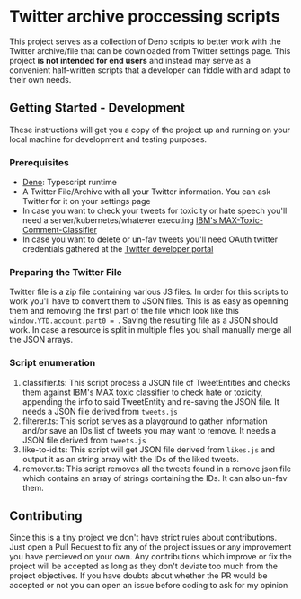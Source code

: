 # Twitter archive proccessing scripts

This project serves as a collection of Deno scripts to better work with the Twitter archive/file that can be downloaded from Twitter settings page.
This project **is not intended for end users** and instead may serve as a convenient half-written scripts that a developer can fiddle with and adapt to their own needs.

## Getting Started - Development

These instructions will get you a copy of the project up and running on your local machine for development and testing purposes.

### Prerequisites

 - [Deno](https://deno.land/#installation): Typescript runtime
 - A Twitter File/Archive with all your Twitter information. You can ask Twitter for it on your settings page
 - In case you want to check your tweets for toxicity or hate speech you'll need a server/kubernetes/whatever executing [IBM's MAX-Toxic-Comment-Classifier](https://github.com/IBM/MAX-Toxic-Comment-Classifier)
 - In case you want to delete or un-fav tweets you'll need OAuth twitter credentials gathered at the [Twitter developer portal](https://developer.twitter.com/en/portal/projects-and-apps)

### Preparing the Twitter File
 Twitter file is a zip file containing various JS files. In order for this scripts to work you'll have to convert them to JSON files. This is as easy as openning them and removing the first part of the file which look like this `window.YTD.account.part0 = `. Saving the resulting file as a JSON should work.
 In case a resource is split in multiple files you shall manually merge all the JSON arrays.

### Script enumeration
  1. classifier.ts: This script process a JSON file of TweetEntities and checks them against IBM's MAX toxic classifier to check hate or toxicity, appending the info to said TweetEntity and re-saving the JSON file. It needs a JSON file derived from `tweets.js`
  2. filterer.ts: This script serves as a playground to gather information and/or save an IDs list of tweets you may want to remove. It needs a JSON file derived from `tweets.js`
  3. like-to-id.ts: This script will get JSON file derived from `likes.js` and output it as an string array with the IDs of the liked tweets.
  4. remover.ts: This script removes all the tweets found in a remove.json file which contains an array of strings containing the IDs. It can also un-fav them.



## Contributing
Since this is a tiny project we don't have strict rules about contributions. Just open a Pull Request to fix any of the project issues or any improvement you have percieved on your own. Any contributions which improve or fix the project will be accepted as long as they don't deviate too much from the project objectives. If you have doubts about whether the PR would be accepted or not you can open an issue before coding to ask for my opinion
